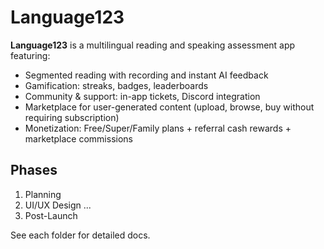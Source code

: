 # Language123

**Language123** is a multilingual reading and speaking assessment app featuring:
- Segmented reading with recording and instant AI feedback
- Gamification: streaks, badges, leaderboards
- Community & support: in-app tickets, Discord integration
- Marketplace for user-generated content (upload, browse, buy without requiring subscription)
- Monetization: Free/Super/Family plans + referral cash rewards + marketplace commissions

## Phases
1. Planning
2. UI/UX Design
...
14. Post-Launch

See each  folder for detailed docs.
